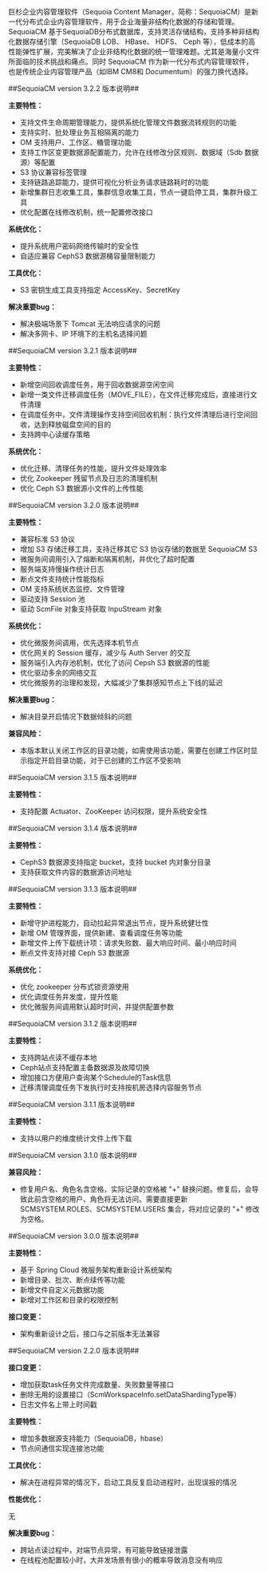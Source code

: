 巨杉企业内容管理软件（Sequoia Content Manager，简称：SequoiaCM）是新一代分布式企业内容管理软件，用于企业海量非结构化数据的存储和管理。SequoiaCM 基于SequoiaDB分布式数据库，支持灵活存储结构，支持多种非结构化数据存储引擎（SequoiaDB LOB、 HBase、 HDFS、 Ceph 等），低成本的高性能弹性扩展，完美解决了企业非结构化数据的统一管理难题。尤其是海量小文件所面临的技术挑战和痛点。同时 SequoiaCM 作为新一代分布式内容管理软件，也是传统企业内容管理产品（如IBM CM8和 Documentum）的强力换代选择。

##SequoiaCM version 3.2.2 版本说明##

**主要特性：**

- 支持文件生命周期管理能力，提供系统化管理文件数据流转规则的功能
- 支持实时、批处理业务互相隔离的能力
- OM 支持用户、工作区、桶管理功能
- 支持工作区变更数据源配置能力，允许在线修改分区规则、数据域（Sdb 数据源）等配置
- S3 协议兼容标签管理
- 支持链路追踪能力，提供可视化分析业务请求链路耗时的功能
- 新增集群日志收集工具，集群信息收集工具，节点一键启停工具，集群升级工具
- 优化配置在线修改机制，统一配置修改接口

**系统优化：**

- 提升系统用户密码网络传输时的安全性
- 自适应兼容 CephS3 数据源桶容量限制能力

**工具优化：**

- S3 密钥生成工具支持指定 AccessKey、SecretKey

**解决重要bug：**

- 解决极端场景下 Tomcat 无法响应请求的问题
- 解决多网卡、IP 环境下的主机名选择问题

##SequoiaCM version 3.2.1 版本说明##

**主要特性：**

- 新增空间回收调度任务，用于回收数据源空闲空间
- 新增一类文件迁移调度任务（MOVE_FILE），在文件迁移完成后，直接进行文件清理
- 在调度任务中，文件清理操作支持空间回收机制：执行文件清理后进行空间回收，达到释放磁盘空间的目的
- 支持跨中心读缓存策略

**系统优化：**

- 优化迁移、清理任务的性能，提升文件处理效率
- 优化 Zookeeper 残留节点及日志的清理机制
- 优化 Ceph S3 数据源小文件的上传性能

##SequoiaCM version 3.2.0 版本说明##

**主要特性：**

- 兼容标准 S3 协议
- 增加 S3 存储迁移工具，支持迁移其它 S3 协议存储的数据至 SequoiaCM S3
- 微服务间调用引入了熔断和隔离机制，并优化了超时配置
- 服务端支持慢操作统计日志
- 断点文件支持统计性能指标
- OM 支持系统状态监控、文件管理
- 驱动支持 Session 池
- 驱动 ScmFile 对象支持获取 InpuStream 对象


**系统优化：**

- 优化微服务间调用，优先选择本机节点
- 优化网关的 Session 缓存，减少与 Auth Server 的交互
- 服务端引入内存池机制，优化了访问 Cepsh S3 数据源的性能
- 优化驱动多余的网络交互
- 优化微服务的治理和发现，大幅减少了集群感知节点上下线的延迟

**解决重要bug：**

- 解决目录开启情况下数据倾斜的问题

**兼容风险：**

- 本版本默认关闭工作区的目录功能，如需使用该功能，需要在创建工作区时显示指定开启目录功能，对于已创建的工作区不受影响

##SequoiaCM version 3.1.5 版本说明##

**主要特性：**

- 支持配置 Actuator、ZooKeeper 访问权限，提升系统安全性

##SequoiaCM version 3.1.4 版本说明##

**主要特性：**

- CephS3 数据源支持指定 bucket，支持 bucket 内对象分目录
- 支持获取文件内容的数据源访问地址

##SequoiaCM version 3.1.3 版本说明##

**主要特性：**

- 新增守护进程能力，自动拉起异常退出节点，提升系统健壮性
- 新增 OM 管理界面，提供新建、查看调度任务等功能
- 新增文件上传下载统计项：请求失败数、最大响应时间、最小响应时间
- 断点文件支持对接 Ceph S3 数据源

**系统优化：**

- 优化 zookeeper 分布式锁资源使用
- 优化调度任务并发度，提升性能
- 优化微服务间调用默认超时时间，并提供配置参数

##SequoiaCM version 3.1.2 版本说明##

**主要特性：**

- 支持跨站点读不缓存本地
- Ceph站点支持配置主备数据源及故障切换
- 增加接口方便用户查询某个Schedule的Task信息
- 迁移清理调度任务下发执行时支持按机房选择内容服务节点


##SequoiaCM version 3.1.1 版本说明##

**主要特性：**

- 支持以用户的维度统计文件上传下载


##SequoiaCM version 3.1.0 版本说明##

**兼容风险：**

- 修复用户名、角色名含空格，实际记录的空格被 "+" 替换问题。修复后，会导致此前含空格的用户、角色将无法访问。需要直接更新 SCMSYSTEM.ROLES、SCMSYSTEM.USERS 集合，将对应记录的 "+" 修改为空格。

##SequoiaCM version 3.0.0 版本说明##

**主要特性：**

- 基于 Spring Cloud 微服务架构重新设计系统架构
- 新增目录、批次、断点续传等功能
- 新增文件自定义元数据功能
- 新增对工作区和目录的权限控制

**接口变更：**

- 架构重新设计之后，接口与之前版本无法兼容

##SequoiaCM version 2.2.0 版本说明##

**接口变更：**

- 增加获取task任务文件完成数量、失败数量等接口
- 删除无用的设置接口（ScmWorkspaceInfo.setDataShardingType等）
- 日志文件名上带上时间戳

**主要特性：**

- 增加多数据源支持能力（SequoiaDB，hbase）
- 节点间通信实现连接池功能

**工具优化：**

- 解决在进程异常的情况下，启动工具反复启动进程时，出现误报的情况

**性能优化：**

无

**解决重要bug：**

- 跨站点读过程中，对端节点异常，有可能导致链接泄露
- 在线程池配置较小时，大并发场景有很小的概率导致消息没有响应